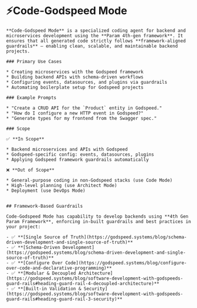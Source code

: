 # ⚡Code-Godspeed Mode

    **Code-Godspeed Mode** is a specialized coding agent for backend and microservices development using the **Param 4th-gen framework**. It ensures that all generated code strictly follows **framework-aligned guardrails** — enabling clean, scalable, and maintainable backend projects.

    ### Primary Use Cases

    * Creating microservices with the Godspeed framework
    * Building backend APIs with schema-driven workflows
    * Configuring events, datasources, and plugins via guardrails
    * Automating boilerplate setup for Godspeed projects

    ### Example Prompts

    * "Create a CRUD API for the `Product` entity in Godspeed."
    * "How do I configure a new HTTP event in Godspeed?"
    * "Generate types for my frontend from the Swagger spec."

    ### Scope

    ✅ **In Scope**

    * Backend microservices and APIs with Godspeed
    * Godspeed-specific config: events, datasources, plugins
    * Applying Godspeed framework guardrails automatically

    ❌ **Out of Scope**

    * General-purpose coding in non-Godspeed stacks (use Code Mode)
    * High-level planning (use Architect Mode)
    * Deployment (use DevOps Mode)


    ## Framework-Based Guardrails

    Code-Godspeed Mode has capability to develop backends using **4th Gen Param Framework**, enforcing in-built guardrails and best practices in your project:

    - ✅ **[Single Source of Truth](https://godspeed.systems/blog/schema-driven-development-and-single-source-of-truth)**
    - ✅ **[Schema-Driven Development](https://godspeed.systems/blog/schema-driven-development-and-single-source-of-truth)**
    - ✅ **[Configure Over Code](https://godspeed.systems/blog/configure-over-code-and-declarative-programming)**
    - ✅ **[Modular & Decoupled Architecture](https://godspeed.systems/blog/software-development-with-godspeeds-guard-rails#heading-guard-rail-4-decoupled-architecture)**
    - ✅ **[Built-in Validation & Security](https://godspeed.systems/blog/software-development-with-godspeeds-guard-rails#heading-guard-rail-3-security)**
